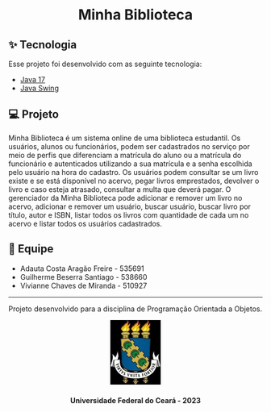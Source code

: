 
<h1 align="center">Minha Biblioteca</h1>

## ✨ Tecnologia

Esse projeto foi desenvolvido com as seguinte tecnologia:

- [Java 17](https://www.oracle.com/java/technologies/javase/jdk17-archive-downloads.html)
- [Java Swing](https://docs.oracle.com/javase/tutorial/uiswing/)


## 💻 Projeto

Minha Biblioteca é um sistema online de uma biblioteca estudantil. Os usuários,
alunos ou funcionários, podem ser cadastrados no serviço por meio de perfis que
diferenciam a matrícula do aluno ou a matrícula do funcionário e autenticados utilizando a
sua matrícula e a senha escolhida pelo usuário na hora do cadastro. Os usuários podem
consultar se um livro existe e se está disponível no acervo, pegar livros emprestados,
devolver o livro e caso esteja atrasado, consultar a multa que deverá pagar. O gerenciador
da Minha Biblioteca pode adicionar e remover um livro no acervo, adicionar e remover um
usuário, buscar usuário, buscar livro por título, autor e ISBN, listar todos os livros com
quantidade de cada um no acervo e listar todos os usuários cadastrados.

## 🚀 Equipe

- Adauta Costa Aragão Freire - 535691
- Guilherme Beserra Santiago - 538660
- Vivianne Chaves de Miranda - 510927

---
Projeto desenvolvido para a disciplina de Programação Orientada a Objetos.

<p align="center">
  <img alt="UFC" src="https://github.com/VivianneMiranda/MinhaBiblioteca/blob/main/ufc.jpg" width="100">
</p>

<h4 align="center">Universidade Federal do Ceará - 2023</h4> 

